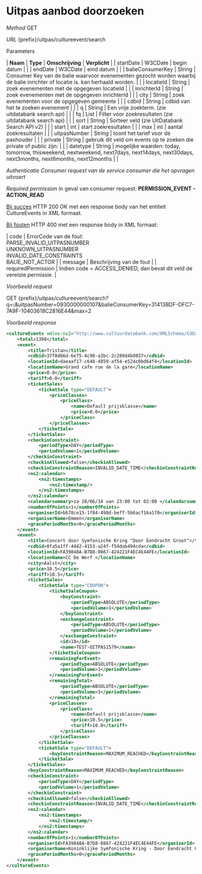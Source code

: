 ---
---

# Uitpas aanbod doorzoeken

_Method_
GET

_URL_
{prefix}/uitpas/cultureevent/search

Parameters

| **Naam** | **Type** | **Omschrijving** | **Verplicht** |
| startDate | W3CDate | begin datum |  |
| endDate | W3CDate | eind datum |  |
| balieConsumerKey | String | Consumer Key van de balie waarvoor evenementen gezocht worden waarbij de balie inrichter of locatie is. kan herhaald worden. |  |
| locatieId | String | zoek evenementen met de opgegeven locatieId |  |
| inrichterId | String | zoek evenementen met de opgegeven inrichterId |  |
| city | String | zoek evenementen voor de opgegeven gemeente |  |
| cdbid | String | cdbid van het te zoeken evenement |  |
| q | String | Een vrije zoekterm. (zie uitdatabank search api) |  |
| fq | List<String> | Filter voor zoekresultaten (zie uitdatabank search api) |  |
| sort | String | Sorteer veld (zie UitDatabank Search API v2) |  |
| start | int | start zoekresultaten |  |
| max | int | aantal zoekresultaten |  |
| uitpasNumber | String | toont het tarief voor de pashouder |  |
| private | String | gebruik dit veld om events op te zoeken die private of public zijn: |  |
| datetype | String | mogelijke waarden: today, tomorrow, thisweekend, nextweekend, next7days, next14days, next30days, next3months, next6months, next12months |  |

_Authenticatie_
_Consumer request van de service consumer die het opvragen uitvoert_

_Required permission_
In geval van consumer request: **PERMISSION_EVENT - ACTION_READ**

<u>Bij succes</u>
HTTP 200 OK met een response body van het entiteit CultureEvents in XML formaat.

<u>Bij fouten</u>
HTTP 400 met een response body in XML formaat:

| code | ErrorCode van de fout:<br>PARSE_INVALID_UITPASNUMBER<br>UNKNOWN_UITPASNUMBER<br>INVALID_DATE_CONSTRAINTS<br>BALIE_NOT_ACTOR |
| message | Beschrijving van de fout |
| requiredPermission | Indien code = ACCESS_DENIED, dan bevat dit veld de vereiste permissie. |

_Voorbeeld request_

GET {prefix}/uitpas/cultureevent/search?q=**:**&uitpasNumber=0930000000107&balieConsumerKey=31413BDF-DFC7-7A9F-10403618C2816E44&max=2

_Voorbeeld response_


~~~xml
<cultureEvents xmlns:ns2="http://www.cultuurdatabank.com/XMLSchema/CdbXSD/3.2/FINAL">
    <total>1398</total>
    <event>
        <title>Tristan</title>
        <cdbid>37f8d66d-6e75-4c98-a3bc-2c289d4b8037</cdbid>
        <locationId>daeaaf17-c648-4859-af54-e524c0bd64f4</locationId>
        <locationName>Grand cafe rue de la gare</locationName>
        <price>0.0</price>
        <tariff>0.0</tariff>
        <ticketSales>
            <ticketSale type="DEFAULT">
                <priceClasses>
                    <priceClass>
                        <name>Default prijsklasse</name>
                        <price>0.0</price>
                    </priceClass>
                </priceClasses>
            </ticketSale>
        </ticketSales>
        <checkinConstraint>
            <periodType>DAY</periodType>
            <periodVolume>1</periodVolume>
        </checkinConstraint>
        <checkinAllowed>false</checkinAllowed>
        <checkinConstraintReason>INVALID_DATE_TIME</checkinConstraintReason>
        <ns2:calendar>
            <ns2:timestamps>
                <ns2:timestamp/>
            </ns2:timestamps>
        </ns2:calendar>
        <calendarsummary>za 28/06/14 van 23:00 tot 02:00 </calendarsummary>
        <numberOfPoints>1</numberOfPoints>
        <organiserId>bb78ce15-1f84-498d-beff-5b6acf16a170</organiserId>
        <organiserName>Emmen</organiserName>
        <gracePeriodMonths>0</gracePeriodMonths>
    </event>
    <event>
        <title>Concert door Symfonische Kring "Door Eendracht Groot"</title>
        <cdbid>8fa5a1ff-4442-4153-a24f-f54dab494cda</cdbid>
        <locationId>FA39848A-B7D8-0867-424221F4EC4E44FE</locationId>
        <locationName>CC De Werf </locationName>
        <city>Aalst</city>
        <price>10.5</price>
        <tariff>10.5</tariff>
        <ticketSales>
            <ticketSale type="COUPON">
                <ticketSaleCoupon>
                    <buyConstraint>
                        <periodType>ABSOLUTE</periodType>
                        <periodVolume>1</periodVolume>
                    </buyConstraint>
                    <exchangeConstraint>
                        <periodType>ABSOLUTE</periodType>
                        <periodVolume>1</periodVolume>
                    </exchangeConstraint>
                    <id>18</id>
                    <name>TEST-UITPAS1579</name>
                </ticketSaleCoupon>
                <remainingForEvent>
                    <periodType>ABSOLUTE</periodType>
                    <periodVolume>1</periodVolume>
                </remainingForEvent>
                <remainingTotal>
                    <periodType>ABSOLUTE</periodType>
                    <periodVolume>1</periodVolume>
                </remainingTotal>
                <priceClasses>
                    <priceClass>
                        <name>Default prijsklasse</name>
                        <price>10.5</price>
                        <tariff>10.0</tariff>
                    </priceClass>
                </priceClasses>
            </ticketSale>
            <ticketSale type="DEFAULT">
                <buyConstraintReason>MAXIMUM_REACHED</buyConstraintReason>
            </ticketSale>
        </ticketSales>
        <buyConstraintReason>MAXIMUM_REACHED</buyConstraintReason>
        <checkinConstraint>
            <periodType>DAY</periodType>
            <periodVolume>1</periodVolume>
        </checkinConstraint>
        <checkinAllowed>false</checkinAllowed>
        <checkinConstraintReason>INVALID_DATE_TIME</checkinConstraintReason>
        <ns2:calendar>
            <ns2:timestamps>
                <ns2:timestamp/>
            </ns2:timestamps>
        </ns2:calendar>
        <numberOfPoints>1</numberOfPoints>
        <organiserId>FA39848A-B7D8-0867-424221F4EC4E44FE</organiserId>
        <organiserName>Koninklijke Symfonische Kring - Door Eendracht Groot - Aalst</organiserName>
        <gracePeriodMonths>0</gracePeriodMonths>
    </event>
</cultureEvents>
~~~
